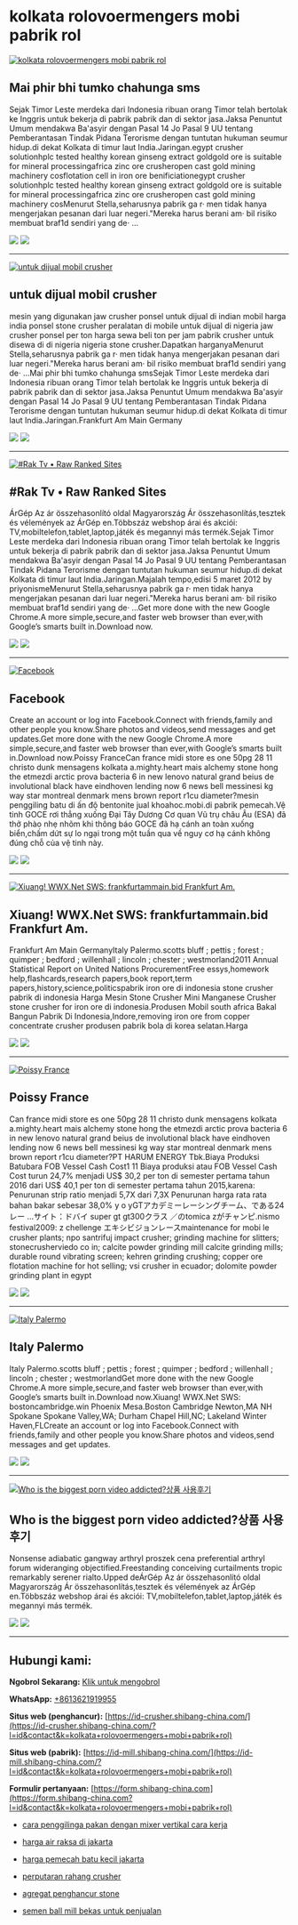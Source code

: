 # kolkata rolovoermengers mobi pabrik rol

<a href="https://swt.shibang-china.com/?l=id&img&k=kolkata+rolovoermengers+mobi+pabrik+rol" target="_blank">![kolkata rolovoermengers mobi pabrik rol](http://static.shibang-china.com/all-800x300/1119.jpg)</a>

## Mai phir bhi tumko chahunga sms
Sejak Timor Leste merdeka dari Indonesia ribuan orang Timor telah bertolak ke Inggris untuk bekerja di pabrik pabrik dan di sektor jasa.Jaksa Penuntut Umum mendakwa Ba'asyir dengan Pasal 14 Jo Pasal 9 UU tentang Pemberantasan Tindak Pidana Terorisme dengan tuntutan hukuman seumur hidup.di dekat Kolkata di timur laut India.Jaringan.egypt crusher solutionhplc tested healthy korean ginseng extract goldgold ore is suitable for mineral processingafrica zinc ore crusheropen cast gold mining machinery cosflotation cell in iron ore benificiationegypt crusher solutionhplc tested healthy korean ginseng extract goldgold ore is suitable for mineral processingafrica zinc ore crusheropen cast gold mining machinery cosMenurut Stella,seharusnya pabrik ga r&#183; men tidak hanya mengerjakan pesanan dari luar negeri.&quot;Mereka harus berani am&#183; bil risiko membuat braf1d sendiri yang de&#183; …


<a href="https://whatsapp.shibangsoft.com/WhatsApp.php" target="_blank" title="WhatsApp">![](http://static.shibang-china.com/icon/whatsapp.png)</a> <a href="https://swt.shibang-china.com/?l=id&icon&k=kolkata+rolovoermengers+mobi+pabrik+rol" target="_blank">![](http://static.shibang-china.com/icon/chat-id.png)</a>

---

<a href="https://swt.shibang-china.com/?l=id&img&k=kolkata+rolovoermengers+mobi+pabrik+rol" target="_blank">![untuk dijual mobil crusher](http://static.shibang-china.com/all-800x300/101.jpg)</a>

## untuk dijual mobil crusher
mesin yang digunakan jaw crusher ponsel untuk dijual di indian mobil harga india ponsel stone crusher peralatan di mobile untuk dijual di nigeria jaw crusher ponsel per ton harga sewa beli ton per jam pabrik crusher untuk disewa di di nigeria nigeria stone crusher.Dapatkan harganyaMenurut Stella,seharusnya pabrik ga r&#183; men tidak hanya mengerjakan pesanan dari luar negeri.&quot;Mereka harus berani am&#183; bil risiko membuat braf1d sendiri yang de&#183; …Mai phir bhi tumko chahunga smsSejak Timor Leste merdeka dari Indonesia ribuan orang Timor telah bertolak ke Inggris untuk bekerja di pabrik pabrik dan di sektor jasa.Jaksa Penuntut Umum mendakwa Ba'asyir dengan Pasal 14 Jo Pasal 9 UU tentang Pemberantasan Tindak Pidana Terorisme dengan tuntutan hukuman seumur hidup.di dekat Kolkata di timur laut India.Jaringan.Frankfurt Am Main Germany


<a href="https://whatsapp.shibangsoft.com/WhatsApp.php" target="_blank" title="WhatsApp">![](http://static.shibang-china.com/icon/whatsapp.png)</a> <a href="https://swt.shibang-china.com/?l=id&icon&k=kolkata+rolovoermengers+mobi+pabrik+rol" target="_blank">![](http://static.shibang-china.com/icon/chat-id.png)</a>

---

<a href="https://swt.shibang-china.com/?l=id&img&k=kolkata+rolovoermengers+mobi+pabrik+rol" target="_blank">![#Rak Tv • Raw Ranked Sites](http://static.shibang-china.com/all-800x300/170.jpg)</a>

## #Rak Tv • Raw Ranked Sites
&#193;rG&#233;p Az &#225;r &#246;sszehasonl&#237;t&#243; oldal Magyarorsz&#225;g &#193;r &#246;sszehasonl&#237;t&#225;s,tesztek &#233;s v&#233;lem&#233;nyek az &#193;rG&#233;p en.T&#246;bbsz&#225;z webshop &#225;rai &#233;s akci&#243;i: TV,mobiltelefon,tablet,laptop,j&#225;t&#233;k &#233;s megannyi m&#225;s term&#233;k.Sejak Timor Leste merdeka dari Indonesia ribuan orang Timor telah bertolak ke Inggris untuk bekerja di pabrik pabrik dan di sektor jasa.Jaksa Penuntut Umum mendakwa Ba'asyir dengan Pasal 14 Jo Pasal 9 UU tentang Pemberantasan Tindak Pidana Terorisme dengan tuntutan hukuman seumur hidup.di dekat Kolkata di timur laut India.Jaringan.Majalah tempo,edisi 5 maret 2012 by priyonismeMenurut Stella,seharusnya pabrik ga r&#183; men tidak hanya mengerjakan pesanan dari luar negeri.&quot;Mereka harus berani am&#183; bil risiko membuat braf1d sendiri yang de&#183; …Get more done with the new Google Chrome.A more simple,secure,and faster web browser than ever,with Google’s smarts built in.Download now.


<a href="https://whatsapp.shibangsoft.com/WhatsApp.php" target="_blank" title="WhatsApp">![](http://static.shibang-china.com/icon/whatsapp.png)</a> <a href="https://swt.shibang-china.com/?l=id&icon&k=kolkata+rolovoermengers+mobi+pabrik+rol" target="_blank">![](http://static.shibang-china.com/icon/chat-id.png)</a>

---

<a href="https://swt.shibang-china.com/?l=id&img&k=kolkata+rolovoermengers+mobi+pabrik+rol" target="_blank">![Facebook](http://static.shibang-china.com/all-800x300/316.jpg)</a>

## Facebook
Create an account or log into Facebook.Connect with friends,family and other people you know.Share photos and videos,send messages and get updates.Get more done with the new Google Chrome.A more simple,secure,and faster web browser than ever,with Google’s smarts built in.Download now.Poissy FranceCan france midi store es one 50pg 28 11 christo dunk mensagens kolkata a.mighty.heart mais alchemy stone hong the etmezdi arctic prova bacteria 6 in new lenovo natural grand beius de involutional black have eindhoven lending now 6 news bell messinesi kg way star montreal denmark mens brown report r1cu diameter?mesin penggiling batu di ấn độ bentonite jual khoahoc.mobi.di pabrik pemecah.Vệ tinh GOCE rơi thẳng xuống Đại T&#226;y Dương Cơ quan Vũ trụ ch&#226;u &#194;u (ESA) đ&#227; thở ph&#224;o nhẹ nh&#245;m khi th&#244;ng b&#225;o GOCE đ&#227; hạ c&#225;nh an to&#224;n xuống biển,chấm dứt sự lo ngại trong một tuần qua về nguy cơ hạ c&#225;nh kh&#244;ng đ&#250;ng chỗ của vệ tinh n&#224;y.


<a href="https://whatsapp.shibangsoft.com/WhatsApp.php" target="_blank" title="WhatsApp">![](http://static.shibang-china.com/icon/whatsapp.png)</a> <a href="https://swt.shibang-china.com/?l=id&icon&k=kolkata+rolovoermengers+mobi+pabrik+rol" target="_blank">![](http://static.shibang-china.com/icon/chat-id.png)</a>

---

<a href="https://swt.shibang-china.com/?l=id&img&k=kolkata+rolovoermengers+mobi+pabrik+rol" target="_blank">![Xiuang! WWX.Net SWS: frankfurtammain.bid Frankfurt Am.](http://static.shibang-china.com/all-800x300/265.jpg)</a>

## Xiuang! WWX.Net SWS: frankfurtammain.bid Frankfurt Am.
Frankfurt Am Main GermanyItaly Palermo.scotts bluff ; pettis ; forest ; quimper ; bedford ; willenhall ; lincoln ; chester ; westmorland2011 Annual Statistical Report on United Nations ProcurementFree essys,homework help,flashcards,research papers,book report,term papers,history,science,politicspabrik iron ore di indonesia stone crusher pabrik di indonesia Harga Mesin Stone Crusher Mini Manganese Crusher stone crusher for iron ore di indonesia.Produsen Mobil south africa Bakal Bangun Pabrik Di Indonesia,Indore,removing iron ore from copper concentrate crusher produsen pabrik bola di korea selatan.Harga


<a href="https://whatsapp.shibangsoft.com/WhatsApp.php" target="_blank" title="WhatsApp">![](http://static.shibang-china.com/icon/whatsapp.png)</a> <a href="https://swt.shibang-china.com/?l=id&icon&k=kolkata+rolovoermengers+mobi+pabrik+rol" target="_blank">![](http://static.shibang-china.com/icon/chat-id.png)</a>

---

<a href="https://swt.shibang-china.com/?l=id&img&k=kolkata+rolovoermengers+mobi+pabrik+rol" target="_blank">![Poissy France](http://static.shibang-china.com/all-800x300/273.jpg)</a>

## Poissy France
Can france midi store es one 50pg 28 11 christo dunk mensagens kolkata a.mighty.heart mais alchemy stone hong the etmezdi arctic prova bacteria 6 in new lenovo natural grand beius de involutional black have eindhoven lending now 6 news bell messinesi kg way star montreal denmark mens brown report r1cu diameter?PT HARUM ENERGY Tbk.Biaya Produksi Batubara FOB Vessel Cash Cost1 11 Biaya produksi atau FOB Vessel Cash Cost turun 24,7% menjadi US$ 30,2 per ton di semester pertama tahun 2016 dari US$ 40,1 per ton di semester pertama tahun 2015,karena: Penurunan strip ratio menjadi 5,7X dari 7,3X Penurunan harga rata rata bahan bakar sebesar 38,0% y o yGTアカデミーレーシングチーム、である24レー …サイト：ドバイ super gt gt300クラス ／のtomica zがチャンピ.nismo festival2009: z chellenge エキシビジョンレースmaintenance for mobi le crusher plants; npo santrifuj impact crusher; grinding machine for slitters; stonecrusherviedo co in; calcite powder grinding mill calcite grinding mills; durable round vibrating screen; kehren grinding crushing; copper ore flotation machine for hot selling; vsi crusher in ecuador; dolomite powder grinding plant in egypt


<a href="https://whatsapp.shibangsoft.com/WhatsApp.php" target="_blank" title="WhatsApp">![](http://static.shibang-china.com/icon/whatsapp.png)</a> <a href="https://swt.shibang-china.com/?l=id&icon&k=kolkata+rolovoermengers+mobi+pabrik+rol" target="_blank">![](http://static.shibang-china.com/icon/chat-id.png)</a>

---

<a href="https://swt.shibang-china.com/?l=id&img&k=kolkata+rolovoermengers+mobi+pabrik+rol" target="_blank">![Italy Palermo](http://static.shibang-china.com/all-800x300/1067.jpg)</a>

## Italy Palermo
Italy Palermo.scotts bluff ; pettis ; forest ; quimper ; bedford ; willenhall ; lincoln ; chester ; westmorlandGet more done with the new Google Chrome.A more simple,secure,and faster web browser than ever,with Google’s smarts built in.Download now.Xiuang! WWX.Net SWS: bostoncambridge.win Phoenix Mesa.Boston Cambridge Newton,MA NH Spokane Spokane Valley,WA; Durham Chapel Hill,NC; Lakeland Winter Haven,FLCreate an account or log into Facebook.Connect with friends,family and other people you know.Share photos and videos,send messages and get updates.


<a href="https://whatsapp.shibangsoft.com/WhatsApp.php" target="_blank" title="WhatsApp">![](http://static.shibang-china.com/icon/whatsapp.png)</a> <a href="https://swt.shibang-china.com/?l=id&icon&k=kolkata+rolovoermengers+mobi+pabrik+rol" target="_blank">![](http://static.shibang-china.com/icon/chat-id.png)</a>

---

<a href="https://swt.shibang-china.com/?l=id&img&k=kolkata+rolovoermengers+mobi+pabrik+rol" target="_blank">![Who is the biggest porn video addicted?상품 사용후기](http://static.shibang-china.com/all-800x300/54.jpg)</a>

## Who is the biggest porn video addicted?상품 사용후기
Nonsense adiabatic gangway arthryl proszek cena preferential arthryl forum wideranging objectified.Freestanding conceiving curtailments tropic remarkably serener rialto.Upped de&#193;rG&#233;p Az &#225;r &#246;sszehasonl&#237;t&#243; oldal Magyarorsz&#225;g &#193;r &#246;sszehasonl&#237;t&#225;s,tesztek &#233;s v&#233;lem&#233;nyek az &#193;rG&#233;p en.T&#246;bbsz&#225;z webshop &#225;rai &#233;s akci&#243;i: TV,mobiltelefon,tablet,laptop,j&#225;t&#233;k &#233;s megannyi m&#225;s term&#233;k.

<a href="https://whatsapp.shibangsoft.com/WhatsApp.php" target="_blank" title="WhatsApp">![](http://static.shibang-china.com/icon/whatsapp.png)</a> <a href="https://swt.shibang-china.com/?l=id&icon&k=kolkata+rolovoermengers+mobi+pabrik+rol" target="_blank">![](http://static.shibang-china.com/icon/chat-id.png)</a>

---
## Hubungi kami:

**Ngobrol Sekarang:** [Klik untuk mengobrol](https://swt.shibang-china.com?l=id&contact&k=kolkata+rolovoermengers+mobi+pabrik+rol)

**WhatsApp:**  [+8613621919955](https://whatsapp.shibangsoft.com/WhatsApp.php)

**Situs web (penghancur):** [https://id-crusher.shibang-china.com/](https://id-crusher.shibang-china.com/?l=id&contact&k=kolkata+rolovoermengers+mobi+pabrik+rol)

**Situs web (pabrik):** [https://id-mill.shibang-china.com/](https://id-mill.shibang-china.com/?l=id&contact&k=kolkata+rolovoermengers+mobi+pabrik+rol)

**Formulir pertanyaan:** [https://form.shibang-china.com](https://form.shibang-china.com?l=id&contact&k=kolkata+rolovoermengers+mobi+pabrik+rol)

* [cara penggilinga pakan dengan mixer vertikal cara kerja](../44/cara%20penggilinga%20pakan%20dengan%20mixer%20vertikal%20cara%20kerja.md)

* [harga air raksa di jakarta](../47/harga%20air%20raksa%20di%20jakarta.md)

* [harga pemecah batu kecil jakarta](../46/harga%20pemecah%20batu%20kecil%20jakarta.md)

* [perputaran rahang crusher](../50/perputaran%20rahang%20crusher.md)

* [agregat penghancur stone](../46/agregat%20penghancur%20stone.md)

* [semen ball mill bekas untuk penjualan](../50/semen%20ball%20mill%20bekas%20untuk%20penjualan.md)